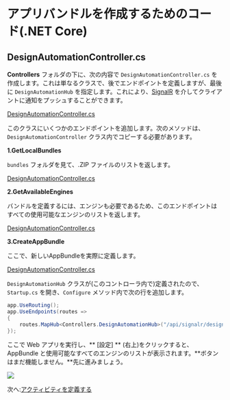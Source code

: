 # アプリバンドルを作成するためのコード(.NET Core)

## DesignAutomationController.cs

**Controllers** フォルダの下に、次の内容で `DesignAutomationController.cs` を作成します。これは単なるクラスで、後でエンドポイントを定義しますが、最後に `DesignAutomationHub` を指定します。これにより、[SignalR](https://docs.microsoft.com/en-us/aspnet/core/signalr/introduction?view=aspnetcore-3.1) を介してクライアントに通知をプッシュすることができます。

[DesignAutomationController.cs](_snippets/modifymodels/netcore/DesignAutomationController.1.cs ':include :type=code csharp')

このクラスにいくつかのエンドポイントを追加します。次のメソッドは、`DesignAutomationController` クラス内でコピーする必要があります。

**1\.GetLocalBundles**

`bundles` フォルダを見て、.ZIP ファイルのリストを返します。

[DesignAutomationController.cs](_snippets/modifymodels/netcore/DesignAutomationController.2.cs ':include :type=code csharp')

**2\.GetAvailableEngines**

バンドルを定義するには、エンジンも必要であるため、このエンドポイントはすべての使用可能なエンジンのリストを返します。

[DesignAutomationController.cs](_snippets/modifymodels/netcore/DesignAutomationController.3.cs ':include :type=code csharp')

**3\.CreateAppBundle**

ここで、新しいAppBundleを実際に定義します。

[DesignAutomationController.cs](_snippets/modifymodels/netcore/DesignAutomationController.4.cs ':include :type=code csharp')

`DesignAutomationHub` クラスが(このコントローラ内で)定義されたので、`Startup.cs` を開き、`Configure` メソッド内で次の行を追加します。

```csharp
app.UseRouting();
app.UseEndpoints(routes =>
{
    routes.MapHub<Controllers.DesignAutomationHub>("/api/signalr/designautomation");
});
```

ここで Web アプリを実行し、** \[設定] ** (右上)をクリックすると、AppBundle と使用可能なすべてのエンジンのリストが表示されます。**ボタンはまだ機能しません。**先に進みましょう。

![](_media/designautomation/list_engines.png)

次へ:[アクティビティを定義する](designautomation/activity/)
